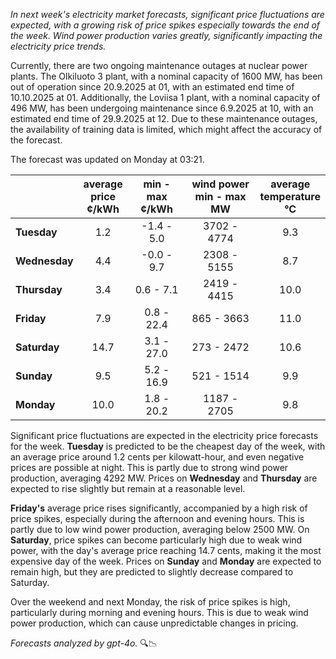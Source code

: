 *In next week's electricity market forecasts, significant price fluctuations are expected, with a growing risk of price spikes especially towards the end of the week. Wind power production varies greatly, significantly impacting the electricity price trends.*

Currently, there are two ongoing maintenance outages at nuclear power plants. The Olkiluoto 3 plant, with a nominal capacity of 1600 MW, has been out of operation since 20.9.2025 at 01, with an estimated end time of 10.10.2025 at 01. Additionally, the Loviisa 1 plant, with a nominal capacity of 496 MW, has been undergoing maintenance since 6.9.2025 at 10, with an estimated end time of 29.9.2025 at 12. Due to these maintenance outages, the availability of training data is limited, which might affect the accuracy of the forecast.

The forecast was updated on Monday at 03:21.

|             | average<br>price<br>¢/kWh | min - max<br>¢/kWh | wind power<br>min - max<br>MW | average<br>temperature<br>°C |
|:-------------|:----------------:|:----------------:|:-------------:|:-------------:|
| **Tuesday**  |       1.2        |     -1.4 - 5.0   |  3702 - 4774  |      9.3      |
| **Wednesday** |     4.4        |     -0.0 - 9.7   |  2308 - 5155  |      8.7      |
| **Thursday**  |       3.4        |     0.6 - 7.1    |  2419 - 4415  |     10.0      |
| **Friday**    |       7.9        |     0.8 - 22.4   |  865 - 3663   |     11.0      |
| **Saturday**  |      14.7        |     3.1 - 27.0   |  273 - 2472   |     10.6      |
| **Sunday**    |       9.5        |     5.2 - 16.9   |  521 - 1514   |     9.9       |
| **Monday**    |      10.0        |     1.8 - 20.2   |  1187 - 2705  |     9.8       |

Significant price fluctuations are expected in the electricity price forecasts for the week. **Tuesday** is predicted to be the cheapest day of the week, with an average price around 1.2 cents per kilowatt-hour, and even negative prices are possible at night. This is partly due to strong wind power production, averaging 4292 MW. Prices on **Wednesday** and **Thursday** are expected to rise slightly but remain at a reasonable level.

**Friday's** average price rises significantly, accompanied by a high risk of price spikes, especially during the afternoon and evening hours. This is partly due to low wind power production, averaging below 2500 MW. On **Saturday**, price spikes can become particularly high due to weak wind power, with the day's average price reaching 14.7 cents, making it the most expensive day of the week. Prices on **Sunday** and **Monday** are expected to remain high, but they are predicted to slightly decrease compared to Saturday.

Over the weekend and next Monday, the risk of price spikes is high, particularly during morning and evening hours. This is due to weak wind power production, which can cause unpredictable changes in pricing.

*Forecasts analyzed by gpt-4o.* 🔍📉
